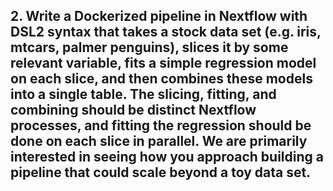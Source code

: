 ## 2. Write a Dockerized pipeline in Nextflow with DSL2 syntax that takes a stock data set (e.g. iris, mtcars, palmer penguins), slices it by some relevant variable, fits a simple regression model on each slice, and then combines these models into a single table. The slicing, fitting, and combining should be distinct Nextflow processes, and fitting the regression should be done on each slice in parallel. We are primarily interested in seeing how you approach building a pipeline that could scale beyond a toy data set.
